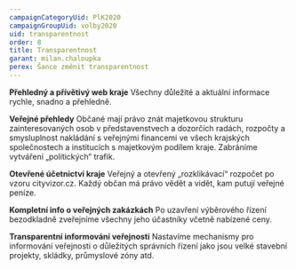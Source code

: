 ```yaml
---
campaignCategoryUid: PlK2020
campaignGroupUid: volby2020
uid: transparentnost
order: 8
title: Transparentnost
garant: milan.chaloupka
perex: Šance změnit transparentnost 
---
```


**Přehledný a přívětivý web kraje**
Všechny důležité a aktuální informace rychle, snadno a přehledně. 

**Veřejné přehledy**
Občané mají právo znát majetkovou strukturu zainteresovaných osob v představenstvech a  dozorčích radách, rozpočty a smysluplnost nakládání s veřejnými financemi ve všech krajských společnostech a institucích s majetkovým podílem kraje. Zabráníme vytváření „politických“ trafik.

**Otevřené účetnictví kraje**
Veřejný a otevřený „rozklikávací“ rozpočet po vzoru cityvizor.cz. Každý občan má právo vědět a vidět, kam putují veřejné peníze.

**Kompletní info o veřejných zakázkách**
Po uzavření výběrového řízení bezodkladně zveřejníme všechny jeho účastníky včetně nabízené ceny.

**Transparentní informování veřejnosti**
Nastavíme mechanismy pro informování veřejnosti o důležitých správních řízení jako jsou velké stavební projekty, skládky, průmyslové zóny atd.
